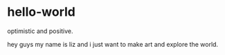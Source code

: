 # hello-world
optimistic and positive.

hey guys my name is liz and i just want to make art and explore the world.
